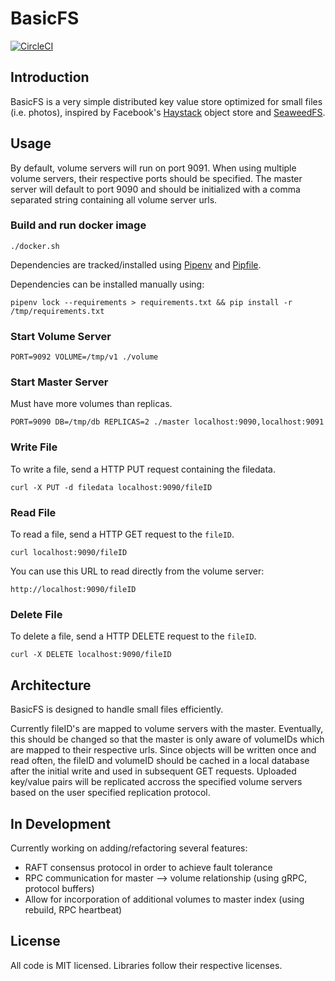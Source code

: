 # BasicFS

[![CircleCI](https://circleci.com/gh/markoelez/basicfs.svg?style=svg&circle-token=0433e74d7d98b4b5f5814f7f2badac548c7d8bbd)](https://app.circleci.com/pipelines/github/markoelez/basicfs)

## Introduction

BasicFS is a very simple distributed key value store optimized for small files (i.e. photos), inspired by Facebook's [Haystack](https://www.usenix.org/legacy/event/osdi10/tech/full_papers/Beaver.pdf) object store and [SeaweedFS](https://github.com/chrislusf/seaweedfs).

## Usage

By default, volume servers will run on port 9091. When using multiple volume servers, their respective ports should be specified. The master server will default to port 9090 and should be initialized with a comma separated string containing all volume server urls.

### Build and run docker image

```
./docker.sh
```
Dependencies are tracked/installed using [Pipenv](https://pipenv.pypa.io/en/stable/) and [Pipfile](https://github.com/pypa/pipfile).

Dependencies can be installed manually using:

```
pipenv lock --requirements > requirements.txt && pip install -r /tmp/requirements.txt
```

### Start Volume Server

```
PORT=9092 VOLUME=/tmp/v1 ./volume
```

### Start Master Server

Must have more volumes than replicas. 

```
PORT=9090 DB=/tmp/db REPLICAS=2 ./master localhost:9090,localhost:9091
```

### Write File

To write a file, send a HTTP PUT request containing the filedata.

```
curl -X PUT -d filedata localhost:9090/fileID
```

### Read File

To read a file, send a HTTP GET request to the `fileID`.

```
curl localhost:9090/fileID
```

You can use this URL to read directly from the volume server:

```
http://localhost:9090/fileID
```

### Delete File

To delete a file, send a HTTP DELETE request to the `fileID`.

```
curl -X DELETE localhost:9090/fileID
```

## Architecture

BasicFS is designed to handle small files efficiently.

Currently fileID's are mapped to volume servers with the master. Eventually, this should be changed so that the master is only aware of volumeIDs which are mapped to their respective urls. Since objects will be written once and read often, the fileID and volumeID should be cached in a local database after the initial write and used in subsequent GET requests. Uploaded key/value pairs will be replicated accross the specified volume servers based on the user specified replication protocol.

## In Development

Currently working on adding/refactoring several features:

- RAFT consensus protocol in order to achieve fault tolerance
- RPC communication for master --> volume relationship (using gRPC, protocol buffers)
- Allow for incorporation of additional volumes to master index (using rebuild, RPC heartbeat)

## License

All code is MIT licensed. Libraries follow their respective licenses.

